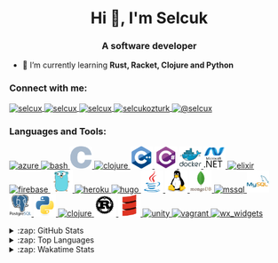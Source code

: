 <h1 align="center">Hi 👋, I'm Selcuk</h1>
<h3 align="center">A software developer</h3>

- 🌱 I’m currently learning **Rust, Racket, Clojure and Python**

<h3 align="left">Connect with me:</h3>
<p align="left">
	<a href="https://dev.to/selcux" target="blank">
		<img align="center" src="https://cdn.jsdelivr.net/npm/simple-icons@4.6.0/icons/dev-dot-to.svg" alt="selcux" height="30" width="40" />
	</a>
	<a href="https://hashnode.com/@selcux" target="blank">
		<img align="center" src="https://cdn.jsdelivr.net/npm/simple-icons@4.6.0/icons/hashnode.svg" alt="selcux" height="30" width="40" />
	</a>
	<a href="https://twitter.com/selcux" target="blank">
		<img align="center" src="https://cdn.jsdelivr.net/npm/simple-icons@4.6.0/icons/twitter.svg" alt="selcux" height="30" width="40" />
	</a>
	<a href="https://linkedin.com/in/selcukozturk" target="blank">
		<img align="center" src="https://cdn.jsdelivr.net/npm/simple-icons@4.6.0/icons/linkedin.svg" alt="selcukozturk" height="30" width="40" />
	</a>
	<a href="https://medium.com/@selcux" target="blank">
		<img align="center" src="https://cdn.jsdelivr.net/npm/simple-icons@4.6.0/icons/medium.svg" alt="@selcux" height="30" width="40" />
	</a>
</p>
<h3 align="left">Languages and Tools:</h3>
<p align="left">
	<a href="https://azure.microsoft.com/en-in/" target="_blank">
		<img src="https://www.vectorlogo.zone/logos/microsoft_azure/microsoft_azure-icon.svg" alt="azure" width="40" height="40" />
	</a>
	<a href="https://www.gnu.org/software/bash/" target="_blank">
		<img src="https://www.vectorlogo.zone/logos/gnu_bash/gnu_bash-icon.svg" alt="bash" width="40" height="40" />
	</a>
	<a href="https://www.cprogramming.com/" target="_blank">
		<img src="https://raw.githubusercontent.com/devicons/devicon/master/icons/c/c-original.svg" alt="c" width="40" height="40" />
	</a>
	<a href="https://clojure.org/" target="_blank">
		<img src="https://upload.wikimedia.org/wikipedia/commons/5/5d/Clojure_logo.svg" alt="clojure" width="40" height="40" />
	</a>
	<a href="https://www.w3schools.com/cpp/" target="_blank">
		<img src="https://raw.githubusercontent.com/devicons/devicon/master/icons/cplusplus/cplusplus-original.svg" alt="cplusplus" width="40" height="40" />
	</a>
	<a href="https://www.w3schools.com/cs/" target="_blank">
		<img src="https://raw.githubusercontent.com/devicons/devicon/master/icons/csharp/csharp-original.svg" alt="csharp" width="40" height="40" />
	</a>
	<a href="https://www.docker.com/" target="_blank">
		<img src="https://raw.githubusercontent.com/devicons/devicon/master/icons/docker/docker-original-wordmark.svg" alt="docker" width="40" height="40" />
	</a>
	<a href="https://dotnet.microsoft.com/" target="_blank">
		<img src="https://raw.githubusercontent.com/devicons/devicon/master/icons/dot-net/dot-net-original-wordmark.svg" alt="dotnet" width="40" height="40" />
	</a>
	<a href="https://elixir-lang.org" target="_blank">
		<img src="https://www.vectorlogo.zone/logos/elixir-lang/elixir-lang-icon.svg" alt="elixir" width="40" height="40" />
	</a>
	<a href="https://firebase.google.com/" target="_blank">
		<img src="https://www.vectorlogo.zone/logos/firebase/firebase-icon.svg" alt="firebase" width="40" height="40" />
	</a>
	<a href="https://golang.org" target="_blank">
		<img src="https://raw.githubusercontent.com/devicons/devicon/master/icons/go/go-original.svg" alt="go" width="40" height="40" />
	</a>
	<a href="https://heroku.com" target="_blank">
		<img src="https://www.vectorlogo.zone/logos/heroku/heroku-icon.svg" alt="heroku" width="40" height="40" />
	</a>
	<a href="https://gohugo.io/" target="_blank">
		<img src="https://api.iconify.design/logos-hugo.svg" alt="hugo" width="40" height="40" />
	</a>
	<a href="https://www.java.com" target="_blank">
		<img src="https://raw.githubusercontent.com/devicons/devicon/master/icons/java/java-original.svg" alt="java" width="40" height="40" />
	</a>
	<a href="https://www.linux.org/" target="_blank">
		<img src="https://raw.githubusercontent.com/devicons/devicon/master/icons/linux/linux-original.svg" alt="linux" width="40" height="40" />
	</a>
	<a href="https://www.mongodb.com/" target="_blank">
		<img src="https://raw.githubusercontent.com/devicons/devicon/master/icons/mongodb/mongodb-original-wordmark.svg" alt="mongodb" width="40" height="40" />
	</a>
	<a href="https://www.microsoft.com/en-us/sql-server" target="_blank">
		<img src="https://cdn.worldvectorlogo.com/logos/microsoft-sql-server.svg" alt="mssql" width="40" height="40" />
	</a>
	<a href="https://www.mysql.com/" target="_blank">
		<img src="https://raw.githubusercontent.com/devicons/devicon/master/icons/mysql/mysql-original-wordmark.svg" alt="mysql" width="40" height="40" />
	</a>
	<a href="https://www.postgresql.org" target="_blank">
		<img src="https://raw.githubusercontent.com/devicons/devicon/master/icons/postgresql/postgresql-original-wordmark.svg" alt="postgresql" width="40" height="40" />
	</a>
	<a href="https://www.python.org" target="_blank">
		<img src="https://raw.githubusercontent.com/devicons/devicon/master/icons/python/python-original.svg" alt="python" width="40" height="40" />
	</a>
	<a href="https://racket-lang.org/" target="_blank">
		<img src="https://upload.wikimedia.org/wikipedia/commons/c/c1/Racket-logo.svg" alt="clojure" width="40" height="40" />
	</a>
	<a href="https://www.rust-lang.org" target="_blank">
		<img src="https://raw.githubusercontent.com/devicons/devicon/master/icons/rust/rust-plain.svg" alt="rust" width="40" height="40" />
	</a>
	<a href="https://www.scala-lang.org" target="_blank">
		<img src="https://raw.githubusercontent.com/devicons/devicon/master/icons/scala/scala-original.svg" alt="scala" width="40" height="40" />
	</a>
	<a href="https://unity.com/" target="_blank">
		<img src="https://www.vectorlogo.zone/logos/unity3d/unity3d-icon.svg" alt="unity" width="40" height="40" />
	</a>
	<a href="https://www.vagrantup.com/" target="_blank">
		<img src="https://www.vectorlogo.zone/logos/vagrantup/vagrantup-icon.svg" alt="vagrant" width="40" height="40" />
	</a>
	<a href="https://www.wxwidgets.org/" target="_blank">
		<img src="https://upload.wikimedia.org/wikipedia/commons/b/bb/WxWidgets.svg" alt="wx_widgets" width="40" height="40" />
	</a>
</p>
<details>
	<summary>:zap: GitHub Stats</summary>
	<img src="https://github-readme-stats-git-master.selcux.vercel.app/api?username=selcux&show_icons=true&count_private=true&layout=compact" alt="selcux" />
</details>
<details>
	<summary>:zap: Top Languages</summary>
	<img src="https://github-readme-stats-git-master.selcux.vercel.app/api/top-langs?username=selcux&show_icons=true&langs_count=10&layout=compact" alt="selcux" />
</details>
<details>
	<summary>:zap: Wakatime Stats</summary>
	<img src="https://github-readme-stats-git-master.selcux.vercel.app/api/wakatime?username=selcuk&show_icons=true&layout=compact" alt="selcux">
	</details>
